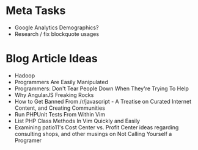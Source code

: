 # Meta Tasks

- Google Analytics Demographics?
- Research / fix blockquote usages

# Blog Article Ideas

- Hadoop
- Programmers Are Easily Manipulated
- Programmers: Don't Tear People Down When They're Trying To Help
- Why AngularJS Freaking Rocks
- How to Get Banned From /r/javascript - A Treatise on Curated Internet Content, and Creating Communities 
- Run PHPUnit Tests From Within Vim
- List PHP Class Methods In Vim Quickly and Easily
- Examining patio11's Cost Center vs. Profit Center ideas regarding consulting shops, and other musings on Not Calling Yourself a Programer 
